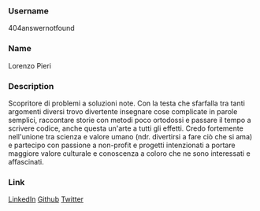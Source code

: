 ### Username
404answernotfound

### Name
Lorenzo Pieri

### Description
Scopritore di problemi a soluzioni note. Con la testa che sfarfalla tra tanti argomenti diversi trovo divertente insegnare cose complicate in parole semplici, raccontare storie con metodi poco ortodossi e passare il tempo a scrivere codice, anche questa un'arte a tutti gli effetti.
Credo fortemente nell'unione tra scienza e valore umano (ndr. divertirsi a fare ciò che si ama) e partecipo con passione a non-profit e progetti intenzionati a portare maggiore valore culturale e conoscenza a coloro che ne sono interessati e affascinati.

### Link
[LinkedIn](https://www.linkedin.com/in/lorenzopieri/)
[Github](https://github.com/404answernotfound)
[Twitter](https://twitter.com/404answnotfound)